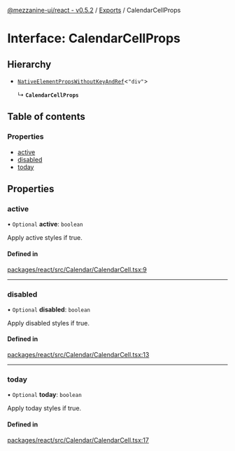[@mezzanine-ui/react - v0.5.2](../README.md) / [Exports](../modules.md) / CalendarCellProps

# Interface: CalendarCellProps

## Hierarchy

- [`NativeElementPropsWithoutKeyAndRef`](../modules.md#nativeelementpropswithoutkeyandref)<``"div"``\>

  ↳ **`CalendarCellProps`**

## Table of contents

### Properties

- [active](calendarcellprops.md#active)
- [disabled](calendarcellprops.md#disabled)
- [today](calendarcellprops.md#today)

## Properties

### active

• `Optional` **active**: `boolean`

Apply active styles if true.

#### Defined in

[packages/react/src/Calendar/CalendarCell.tsx:9](https://github.com/Mezzanine-UI/mezzanine/blob/83e0173/packages/react/src/Calendar/CalendarCell.tsx#L9)

___

### disabled

• `Optional` **disabled**: `boolean`

Apply disabled styles if true.

#### Defined in

[packages/react/src/Calendar/CalendarCell.tsx:13](https://github.com/Mezzanine-UI/mezzanine/blob/83e0173/packages/react/src/Calendar/CalendarCell.tsx#L13)

___

### today

• `Optional` **today**: `boolean`

Apply today styles if true.

#### Defined in

[packages/react/src/Calendar/CalendarCell.tsx:17](https://github.com/Mezzanine-UI/mezzanine/blob/83e0173/packages/react/src/Calendar/CalendarCell.tsx#L17)
